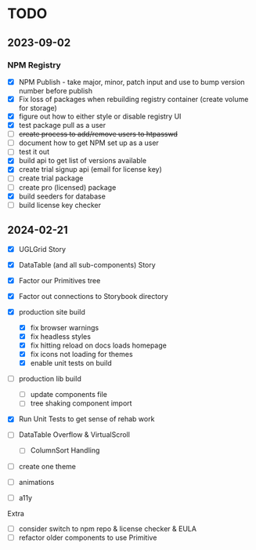 # TODO

## 2023-09-02

### NPM Registry
- [x] NPM Publish - take major, minor, patch input and use to bump version number before publish
- [x] Fix loss of packages when rebuilding registry container (create volume for storage)
- [x] figure out how to either style or disable registry UI
- [x] test package pull as a user
- [ ] ~~create process to add/remove users to htpasswd~~
- [ ] document how to get NPM set up as a user
- [ ] test it out
- [x] build api to get list of versions available
- [x] create trial signup api (email for license key)
- [ ] create trial package
- [ ] create pro (licensed) package
- [x] build seeders for database
- [ ] build license key checker

## 2024-02-21

- [x] UGLGrid Story 
- [x] DataTable (and all sub-components) Story
- [x] Factor our Primitives tree
- [x] Factor out connections to Storybook directory
- [x] production site build
    - [x] fix browser warnings
    - [x] fix headless styles
    - [x] fix hitting reload on docs loads homepage
    - [x] fix icons not loading for themes
    - [x] enable unit tests on build
- [ ] production lib build
    - [ ] update components file
    - [ ] tree shaking component import
- [x] Run Unit Tests to get sense of rehab work
- [ ] DataTable Overflow & VirtualScroll 
    - [ ] ColumnSort Handling
- [ ] create one theme
- [ ] animations
- [ ] a11y




Extra

- [ ] consider switch to npm repo & license checker & EULA
- [ ] refactor older components to use Primitive